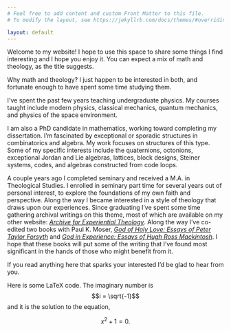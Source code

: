 ```yaml
---
# Feel free to add content and custom Front Matter to this file.
# To modify the layout, see https://jekyllrb.com/docs/themes/#overriding-theme-defaults

layout: default
---
```


Welcome to my website! 
I hope to use this space to share some things I find interesting and I hope you enjoy it. 
You can expect a mix of math and theology, as the title suggests. 

Why math and theology? 
I just happen to be interested in both, and fortunate enough to have spent some time studying them.

I've spent the past few years teaching undergraduate physics. My courses taught include modern physics, classical mechanics, quantum mechanics, and physics of the space environment.


I am also a PhD candidate in mathematics, working toward completing my dissertation. 
I’m fascinated by exceptional or sporadic structures in combinatorics and algebra. My work focuses on structures of this type. 
Some of my specific interests include the quaternions, octonions, exceptional Jordan and Lie algebras, lattices, block designs, Steiner systems, codes, and algebras constructed from code loops. 
<!-- Here are two graphics I developed to help compute some of the objects I study: -->
<!-- Image for post -->
<!-- Image for post -->
<!-- Tools for calculating STS(7) and STS(9) -->

A couple years ago I completed seminary and received a M.A. in Theological Studies. 
I enrolled in seminary part time for several years out of personal interest, to explore the foundations of my own faith and perspective. 
Along the way I became interested in a style of theology that draws upon our experiences.
Since graduating I’ve spent some time gathering archival writings on this theme, most of which are available on my other website:
[*Archive for Experiential Theology*](https://experientialtheology.hcommons.org/).
Along the way I’ve co-edited two books with Paul K. Moser, [*God of Holy Love: Essays of Peter Taylor Forsyth*](https://wipfandstock.com/god-of-holy-love.html) and [*God in Experience: Essays of Hugh Ross Mackintosh*](https://wipfandstock.com/god-in-experience.html). I hope that these books will put some of the writing that I’ve found most significant in the hands of those who might benefit from it.

If you read anything here that sparks your interested I’d be glad to hear from you.

Here is some LaTeX code. The imaginary number is $$i = \sqrt{-1}$$ and it is the solution to the equation,

$$
x^2 + 1 = 0.
$$
